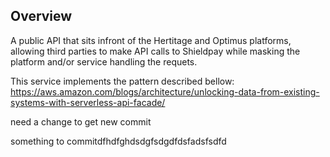 ## Overview

A public API that sits infront of the Hertitage and Optimus platforms, allowing third parties to make API calls to Shieldpay while masking the platform and/or service handling the requets.

This service implements the pattern described bellow: https://aws.amazon.com/blogs/architecture/unlocking-data-from-existing-systems-with-serverless-api-facade/

need a change to get new commit

something to commitdfhdfghdsdgfsdgdfdsfadsfsdfd